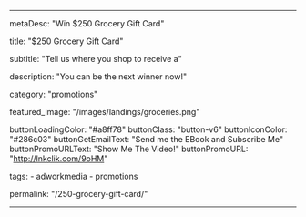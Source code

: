 ---

metaDesc: "Win $250 Grocery Gift Card"

title: "$250 Grocery Gift Card"

subtitle: "Tell us where you shop to receive a"

description: "You can be the next winner now!"

category: "promotions"

featured_image: "/images/landings/groceries.png"

buttonLoadingColor: "#a8ff78"
buttonClass: "button-v6"
buttonIconColor: "#286c03"
buttonGetEmailText: "Send me the EBook and Subscribe Me"
buttonPromoURLText: "Show Me The Video!"
buttonPromoURL: "http://lnkclik.com/9oHM"

tags: 
    - adworkmedia
    - promotions

permalink: "/250-grocery-gift-card/"

---